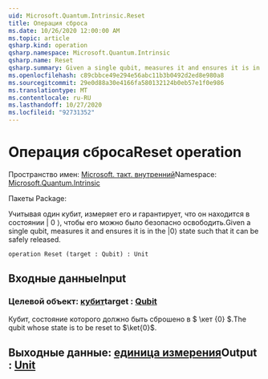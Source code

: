 ```yaml
---
uid: Microsoft.Quantum.Intrinsic.Reset
title: Операция сброса
ms.date: 10/26/2020 12:00:00 AM
ms.topic: article
qsharp.kind: operation
qsharp.namespace: Microsoft.Quantum.Intrinsic
qsharp.name: Reset
qsharp.summary: Given a single qubit, measures it and ensures it is in the |0⟩ state such that it can be safely released.
ms.openlocfilehash: c89cbbce49e294e56abc11b3b0492d2ed8e980a8
ms.sourcegitcommit: 29e0d88a30e4166fa580132124b0eb57e1f0e986
ms.translationtype: MT
ms.contentlocale: ru-RU
ms.lasthandoff: 10/27/2020
ms.locfileid: "92731352"
---
```

# <a name="reset-operation"></a><span data-ttu-id="91afd-102">Операция сброса</span><span class="sxs-lookup"><span data-stu-id="91afd-102">Reset operation</span></span>

<span data-ttu-id="91afd-103">Пространство имен: [Microsoft. такт. внутренний](xref:Microsoft.Quantum.Intrinsic)</span><span class="sxs-lookup"><span data-stu-id="91afd-103">Namespace: [Microsoft.Quantum.Intrinsic](xref:Microsoft.Quantum.Intrinsic)</span></span>

<span data-ttu-id="91afd-104">Пакеты [](https://nuget.org/packages/)</span><span class="sxs-lookup"><span data-stu-id="91afd-104">Package: [](https://nuget.org/packages/)</span></span>


<span data-ttu-id="91afd-105">Учитывая один кубит, измеряет его и гарантирует, что он находится в состоянии | 0 ⟩, чтобы его можно было безопасно освободить.</span><span class="sxs-lookup"><span data-stu-id="91afd-105">Given a single qubit, measures it and ensures it is in the |0⟩ state such that it can be safely released.</span></span>

```qsharp
operation Reset (target : Qubit) : Unit
```


## <a name="input"></a><span data-ttu-id="91afd-106">Входные данные</span><span class="sxs-lookup"><span data-stu-id="91afd-106">Input</span></span>

### <a name="target--qubit"></a><span data-ttu-id="91afd-107">Целевой объект: [кубит](xref:microsoft.quantum.lang-ref.qubit)</span><span class="sxs-lookup"><span data-stu-id="91afd-107">target : [Qubit](xref:microsoft.quantum.lang-ref.qubit)</span></span>

<span data-ttu-id="91afd-108">Кубит, состояние которого должно быть сброшено в $ \кет {0} $.</span><span class="sxs-lookup"><span data-stu-id="91afd-108">The qubit whose state is to be reset to $\ket{0}$.</span></span>



## <a name="output--unit"></a><span data-ttu-id="91afd-109">Выходные данные: [единица измерения](xref:microsoft.quantum.lang-ref.unit)</span><span class="sxs-lookup"><span data-stu-id="91afd-109">Output : [Unit](xref:microsoft.quantum.lang-ref.unit)</span></span>

